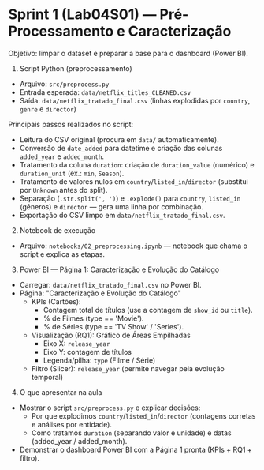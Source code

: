 # Sprint 1 (Lab04S01) — Pré-Processamento e Caracterização

Objetivo: limpar o dataset e preparar a base para o dashboard (Power BI).

1) Script Python (preprocessamento)
- Arquivo: `src/preprocess.py`
- Entrada esperada: `data/netflix_titles_CLEANED.csv`
- Saída: `data/netflix_tratado_final.csv` (linhas explodidas por `country`, `genre` e `director`)

Principais passos realizados no script:
- Leitura do CSV original (procura em `data/` automaticamente).
- Conversão de `date_added` para datetime e criação das colunas `added_year` e `added_month`.
- Tratamento da coluna `duration`: criação de `duration_value` (numérico) e `duration_unit` (ex.: `min`, `Season`).
- Tratamento de valores nulos em `country`/`listed_in`/`director` (substitui por `Unknown` antes do split).
- Separação (`.str.split(', ')`) e `.explode()` para `country`, `listed_in` (gêneros) e `director` — gera uma linha por combinação.
- Exportação do CSV limpo em `data/netflix_tratado_final.csv`.

2) Notebook de execução
- Arquivo: `notebooks/02_preprocessing.ipynb` — notebook que chama o script e explica as etapas.

3) Power BI — Página 1: Caracterização e Evolução do Catálogo
- Carregar: `data/netflix_tratado_final.csv` no Power BI.
- Página: "Caracterização e Evolução do Catálogo"
  - KPIs (Cartões):
    - Contagem total de títulos (use a contagem de `show_id` ou `title`).
    - % de Filmes (type == 'Movie').
    - % de Séries (type == 'TV Show' / 'Series').
  - Visualização (RQ1): Gráfico de Áreas Empilhadas
    - Eixo X: `release_year`
    - Eixo Y: contagem de títulos
    - Legenda/pilha: `type` (Filme / Série)
  - Filtro (Slicer): `release_year` (permite navegar pela evolução temporal)

4) O que apresentar na aula
- Mostrar o script `src/preprocess.py` e explicar decisões:
  - Por que explodimos `country`/`listed_in`/`director` (contagens corretas e análises por entidade).
  - Como tratamos `duration` (separando valor e unidade) e datas (added_year / added_month).
- Demonstrar o dashboard Power BI com a Página 1 pronta (KPIs + RQ1 + filtro).
